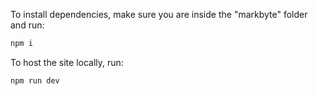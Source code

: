To install dependencies, make sure you are inside the "markbyte" folder and run:
```bash
npm i 
```

To host the site locally, run:
```bash
npm run dev
```
